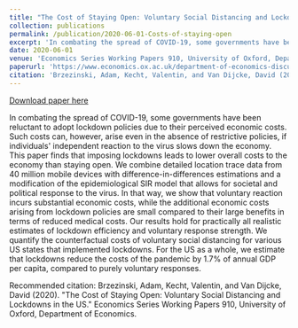 ```yaml
---
title: "The Cost of Staying Open: Voluntary Social Distancing and Lockdowns in the US"
collection: publications
permalink: /publication/2020-06-01-Costs-of-staying-open
excerpt: 'In combating the spread of COVID-19, some governments have been reluctant to adopt lockdown policies due to their perceived economic costs. Such costs can, however, arise even in the absence of restrictive policies, if individuals&apos; independent reaction to the virus slows down the economy. This paper finds that imposing lockdowns leads to lower overall costs to the economy than staying open. We combine detailed location trace data from 40 million mobile devices with difference-in-differences estimations and a modification of the epidemiological SIR model that allows for societal and political response to the virus. In that way, we show that voluntary reaction incurs substantial economic costs, while the additional economic costs arising from lockdown policies are small compared to their large benefits in terms of reduced medical costs. Our results hold for practically all realistic estimates of lockdown efficiency and voluntary response strength. We quantify the counterfactual costs of voluntary social distancing for various US states that implemented lockdowns. For the US as a whole, we estimate that lockdowns reduce the costs of the pandemic by 1.7% of annual GDP per capita, compared to purely voluntary responses.'
date: 2020-06-01
venue: 'Economics Series Working Papers 910, University of Oxford, Department of Economics'
paperurl: 'https://www.economics.ox.ac.uk/department-of-economics-discussion-paper-series/the-cost-of-staying-open-voluntary-social-distancing-and-lockdowns-in-the-us'
citation: 'Brzezinski, Adam, Kecht, Valentin, and Van Dijcke, David (2020). &quot;The Cost of Staying Open: Voluntary Social Distancing and Lockdowns in the US.&quot; Economics Series Working Papers 910, University of Oxford, Department of Economics.'
---
```


<a href='https://www.economics.ox.ac.uk/department-of-economics-discussion-paper-series/the-cost-of-staying-open-voluntary-social-distancing-and-lockdowns-in-the-us'>Download paper here</a>

In combating the spread of COVID-19, some governments have been reluctant to adopt lockdown policies due to their perceived economic costs. Such costs can, however, arise even in the absence of restrictive policies, if individuals&apos; independent reaction to the virus slows down the economy. This paper finds that imposing lockdowns leads to lower overall costs to the economy than staying open. We combine detailed location trace data from 40 million mobile devices with difference-in-differences estimations and a modification of the epidemiological SIR model that allows for societal and political response to the virus. In that way, we show that voluntary reaction incurs substantial economic costs, while the additional economic costs arising from lockdown policies are small compared to their large benefits in terms of reduced medical costs. Our results hold for practically all realistic estimates of lockdown efficiency and voluntary response strength. We quantify the counterfactual costs of voluntary social distancing for various US states that implemented lockdowns. For the US as a whole, we estimate that lockdowns reduce the costs of the pandemic by 1.7% of annual GDP per capita, compared to purely voluntary responses.

Recommended citation: Brzezinski, Adam, Kecht, Valentin, and Van Dijcke, David (2020). "The Cost of Staying Open: Voluntary Social Distancing and Lockdowns in the US." Economics Series Working Papers 910, University of Oxford, Department of Economics.